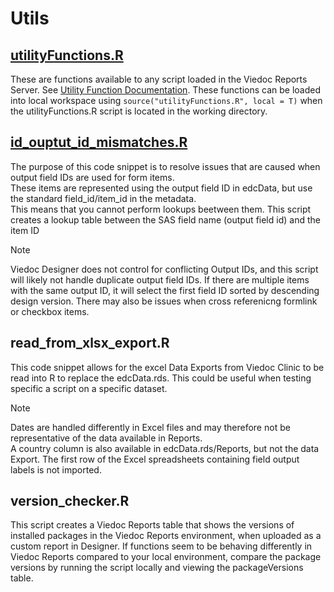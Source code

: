 # Utils

## [utilityFunctions.R](./utilityFunctions.R)
These are functions available to any script loaded in the Viedoc Reports Server. See [Utility Function Documentation](../docs/dev_guide.md#utility-functions).
These functions can be loaded into local workspace using `source("utilityFunctions.R", local = T)` when the utilityFunctions.R script is located in the working directory.

## [id_ouptut_id_mismatches.R](./id_ouptut_id_mismatches.R)
The purpose of this code snippet is to resolve issues that are caused when output field IDs are used for form items.  
These items are represented using the output field ID in edcData, but use the standard field_id/item_id in the metadata.  
This means that you cannot perform lookups beetween them. This script creates a lookup table between the SAS field name (output field id) and the item ID 

> [!Note]
> Viedoc Designer does not control for conflicting Output IDs, and this script will likely not handle duplicate output field IDs.
> If there are multiple items with the same output ID, it will select the first field ID sorted by descending design version.
> There may also be issues when cross referenicng formlink or checkbox items.

## read_from_xlsx_export.R
This code snippet allows for the excel Data Exports from Viedoc Clinic to be read into R to replace the edcData.rds. 
This could be useful when testing specific a script on a specific dataset.

> [!Note]
> Dates are handled differently in Excel files and may therefore not be representative of the data available in Reports.  
> A country column is also available in edcData.rds/Reports, but not the data Export.
> The first row of the Excel spreadsheets containing field output labels is not imported.

## version_checker.R
This script creates a Viedoc Reports table that shows the versions of installed packages in the Viedoc Reports environment, when uploaded as a custom report in Designer.
If functions seem to be behaving differently in Viedoc Reports compared to your local environment, compare the package versions by running the script locally and viewing the packageVersions table.

